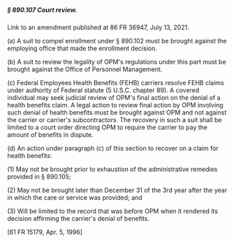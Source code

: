 ##### § 890.107 Court review. #####

Link to an amendment published at 86 FR 36947, July 13, 2021.

(a) A suit to compel enrollment under § 890.102 must be brought against the employing office that made the enrollment decision.

(b) A suit to review the legality of OPM's regulations under this part must be brought against the Office of Personnel Management.

(c) Federal Employees Health Benefits (FEHB) carriers resolve FEHB claims under authority of Federal statute (5 U.S.C. chapter 89). A covered individual may seek judicial review of OPM's final action on the denial of a health benefits claim. A legal action to review final action by OPM involving such denial of health benefits must be brought against OPM and not against the carrier or carrier's subcontractors. The recovery in such a suit shall be limited to a court order directing OPM to require the carrier to pay the amount of benefits in dispute.

(d) An action under paragraph (c) of this section to recover on a claim for health benefits:

(1) May not be brought prior to exhaustion of the administrative remedies provided in § 890.105;

(2) May not be brought later than December 31 of the 3rd year after the year in which the care or service was provided; and

(3) Will be limited to the record that was before OPM when it rendered its decision affirming the carrier's denial of benefits.

[61 FR 15179, Apr. 5, 1996]